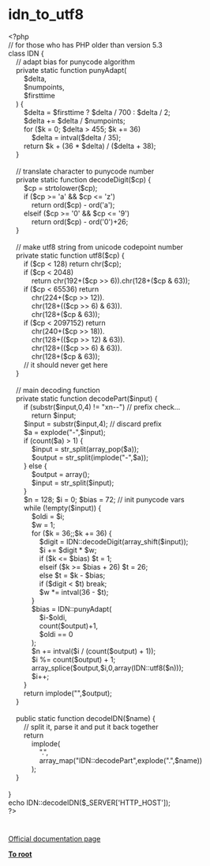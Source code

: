 # idn_to_utf8




<div class="phpcode"><span class="html">
<span class="default">&lt;?php<br></span><span class="comment">// for those who has PHP older than version 5.3<br></span><span class="keyword">class </span><span class="default">IDN </span><span class="keyword">{<br>&#xA0; &#xA0; </span><span class="comment">// adapt bias for punycode algorithm<br>&#xA0; &#xA0; </span><span class="keyword">private static function </span><span class="default">punyAdapt</span><span class="keyword">(<br>&#xA0; &#xA0; &#xA0; &#xA0; </span><span class="default">$delta</span><span class="keyword">,<br>&#xA0; &#xA0; &#xA0; &#xA0; </span><span class="default">$numpoints</span><span class="keyword">,<br>&#xA0; &#xA0; &#xA0; &#xA0; </span><span class="default">$firsttime<br>&#xA0; &#xA0; </span><span class="keyword">) {<br>&#xA0; &#xA0; &#xA0; &#xA0; </span><span class="default">$delta </span><span class="keyword">= </span><span class="default">$firsttime </span><span class="keyword">? </span><span class="default">$delta </span><span class="keyword">/ </span><span class="default">700 </span><span class="keyword">: </span><span class="default">$delta </span><span class="keyword">/ </span><span class="default">2</span><span class="keyword">; <br>&#xA0; &#xA0; &#xA0; &#xA0; </span><span class="default">$delta </span><span class="keyword">+= </span><span class="default">$delta </span><span class="keyword">/ </span><span class="default">$numpoints</span><span class="keyword">;<br>&#xA0; &#xA0; &#xA0; &#xA0; for (</span><span class="default">$k </span><span class="keyword">= </span><span class="default">0</span><span class="keyword">; </span><span class="default">$delta </span><span class="keyword">&gt; </span><span class="default">455</span><span class="keyword">; </span><span class="default">$k </span><span class="keyword">+= </span><span class="default">36</span><span class="keyword">)<br>&#xA0; &#xA0; &#xA0; &#xA0; &#xA0; &#xA0; </span><span class="default">$delta </span><span class="keyword">= </span><span class="default">intval</span><span class="keyword">(</span><span class="default">$delta </span><span class="keyword">/ </span><span class="default">35</span><span class="keyword">);<br>&#xA0; &#xA0; &#xA0; &#xA0; return </span><span class="default">$k </span><span class="keyword">+ (</span><span class="default">36 </span><span class="keyword">* </span><span class="default">$delta</span><span class="keyword">) / (</span><span class="default">$delta </span><span class="keyword">+ </span><span class="default">38</span><span class="keyword">);<br>&#xA0; &#xA0; }<br> <br>&#xA0; &#xA0; </span><span class="comment">// translate character to punycode number<br>&#xA0; &#xA0; </span><span class="keyword">private static function </span><span class="default">decodeDigit</span><span class="keyword">(</span><span class="default">$cp</span><span class="keyword">) {<br>&#xA0; &#xA0; &#xA0; &#xA0; </span><span class="default">$cp </span><span class="keyword">= </span><span class="default">strtolower</span><span class="keyword">(</span><span class="default">$cp</span><span class="keyword">);<br>&#xA0; &#xA0; &#xA0; &#xA0; if (</span><span class="default">$cp </span><span class="keyword">&gt;= </span><span class="string">&apos;a&apos; </span><span class="keyword">&amp;&amp; </span><span class="default">$cp </span><span class="keyword">&lt;= </span><span class="string">&apos;z&apos;</span><span class="keyword">)<br>&#xA0; &#xA0; &#xA0; &#xA0; &#xA0; &#xA0; return </span><span class="default">ord</span><span class="keyword">(</span><span class="default">$cp</span><span class="keyword">) - </span><span class="default">ord</span><span class="keyword">(</span><span class="string">&apos;a&apos;</span><span class="keyword">);<br>&#xA0; &#xA0; &#xA0; &#xA0; elseif (</span><span class="default">$cp </span><span class="keyword">&gt;= </span><span class="string">&apos;0&apos; </span><span class="keyword">&amp;&amp; </span><span class="default">$cp </span><span class="keyword">&lt;= </span><span class="string">&apos;9&apos;</span><span class="keyword">)<br>&#xA0; &#xA0; &#xA0; &#xA0; &#xA0; &#xA0; return </span><span class="default">ord</span><span class="keyword">(</span><span class="default">$cp</span><span class="keyword">) - </span><span class="default">ord</span><span class="keyword">(</span><span class="string">&apos;0&apos;</span><span class="keyword">)+</span><span class="default">26</span><span class="keyword">;<br>&#xA0; &#xA0; }<br> <br>&#xA0; &#xA0; </span><span class="comment">// make utf8 string from unicode codepoint number<br>&#xA0; &#xA0; </span><span class="keyword">private static function </span><span class="default">utf8</span><span class="keyword">(</span><span class="default">$cp</span><span class="keyword">) {<br>&#xA0; &#xA0; &#xA0; &#xA0; if (</span><span class="default">$cp </span><span class="keyword">&lt; </span><span class="default">128</span><span class="keyword">) return </span><span class="default">chr</span><span class="keyword">(</span><span class="default">$cp</span><span class="keyword">);<br>&#xA0; &#xA0; &#xA0; &#xA0; if (</span><span class="default">$cp </span><span class="keyword">&lt; </span><span class="default">2048</span><span class="keyword">) <br>&#xA0; &#xA0; &#xA0; &#xA0; &#xA0; &#xA0; return </span><span class="default">chr</span><span class="keyword">(</span><span class="default">192</span><span class="keyword">+(</span><span class="default">$cp </span><span class="keyword">&gt;&gt; </span><span class="default">6</span><span class="keyword">)).</span><span class="default">chr</span><span class="keyword">(</span><span class="default">128</span><span class="keyword">+(</span><span class="default">$cp </span><span class="keyword">&amp; </span><span class="default">63</span><span class="keyword">));<br>&#xA0; &#xA0; &#xA0; &#xA0; if (</span><span class="default">$cp </span><span class="keyword">&lt; </span><span class="default">65536</span><span class="keyword">) return <br>&#xA0; &#xA0; &#xA0; &#xA0; &#xA0; &#xA0; </span><span class="default">chr</span><span class="keyword">(</span><span class="default">224</span><span class="keyword">+(</span><span class="default">$cp </span><span class="keyword">&gt;&gt; </span><span class="default">12</span><span class="keyword">)).<br>&#xA0; &#xA0; &#xA0; &#xA0; &#xA0; &#xA0; </span><span class="default">chr</span><span class="keyword">(</span><span class="default">128</span><span class="keyword">+((</span><span class="default">$cp </span><span class="keyword">&gt;&gt; </span><span class="default">6</span><span class="keyword">) &amp; </span><span class="default">63</span><span class="keyword">)).<br>&#xA0; &#xA0; &#xA0; &#xA0; &#xA0; &#xA0; </span><span class="default">chr</span><span class="keyword">(</span><span class="default">128</span><span class="keyword">+(</span><span class="default">$cp </span><span class="keyword">&amp; </span><span class="default">63</span><span class="keyword">));<br>&#xA0; &#xA0; &#xA0; &#xA0; if (</span><span class="default">$cp </span><span class="keyword">&lt; </span><span class="default">2097152</span><span class="keyword">) return <br>&#xA0; &#xA0; &#xA0; &#xA0; &#xA0; &#xA0; </span><span class="default">chr</span><span class="keyword">(</span><span class="default">240</span><span class="keyword">+(</span><span class="default">$cp </span><span class="keyword">&gt;&gt; </span><span class="default">18</span><span class="keyword">)).<br>&#xA0; &#xA0; &#xA0; &#xA0; &#xA0; &#xA0; </span><span class="default">chr</span><span class="keyword">(</span><span class="default">128</span><span class="keyword">+((</span><span class="default">$cp </span><span class="keyword">&gt;&gt; </span><span class="default">12</span><span class="keyword">) &amp; </span><span class="default">63</span><span class="keyword">)).<br>&#xA0; &#xA0; &#xA0; &#xA0; &#xA0; &#xA0; </span><span class="default">chr</span><span class="keyword">(</span><span class="default">128</span><span class="keyword">+((</span><span class="default">$cp </span><span class="keyword">&gt;&gt; </span><span class="default">6</span><span class="keyword">) &amp; </span><span class="default">63</span><span class="keyword">)).<br>&#xA0; &#xA0; &#xA0; &#xA0; &#xA0; &#xA0; </span><span class="default">chr</span><span class="keyword">(</span><span class="default">128</span><span class="keyword">+(</span><span class="default">$cp </span><span class="keyword">&amp; </span><span class="default">63</span><span class="keyword">));<br>&#xA0; &#xA0; &#xA0; &#xA0; </span><span class="comment">// it should never get here <br>&#xA0; &#xA0; </span><span class="keyword">}<br> <br>&#xA0; &#xA0; </span><span class="comment">// main decoding function<br>&#xA0; &#xA0; </span><span class="keyword">private static function </span><span class="default">decodePart</span><span class="keyword">(</span><span class="default">$input</span><span class="keyword">) {<br>&#xA0; &#xA0; &#xA0; &#xA0; if (</span><span class="default">substr</span><span class="keyword">(</span><span class="default">$input</span><span class="keyword">,</span><span class="default">0</span><span class="keyword">,</span><span class="default">4</span><span class="keyword">) != </span><span class="string">&quot;xn--&quot;</span><span class="keyword">) </span><span class="comment">// prefix check...<br>&#xA0; &#xA0; &#xA0; &#xA0; &#xA0; &#xA0; </span><span class="keyword">return </span><span class="default">$input</span><span class="keyword">;<br>&#xA0; &#xA0; &#xA0; &#xA0; </span><span class="default">$input </span><span class="keyword">= </span><span class="default">substr</span><span class="keyword">(</span><span class="default">$input</span><span class="keyword">,</span><span class="default">4</span><span class="keyword">); </span><span class="comment">// discard prefix<br>&#xA0; &#xA0; &#xA0; &#xA0; </span><span class="default">$a </span><span class="keyword">= </span><span class="default">explode</span><span class="keyword">(</span><span class="string">&quot;-&quot;</span><span class="keyword">,</span><span class="default">$input</span><span class="keyword">);<br>&#xA0; &#xA0; &#xA0; &#xA0; if (</span><span class="default">count</span><span class="keyword">(</span><span class="default">$a</span><span class="keyword">) &gt; </span><span class="default">1</span><span class="keyword">) {<br>&#xA0; &#xA0; &#xA0; &#xA0; &#xA0; &#xA0; </span><span class="default">$input </span><span class="keyword">= </span><span class="default">str_split</span><span class="keyword">(</span><span class="default">array_pop</span><span class="keyword">(</span><span class="default">$a</span><span class="keyword">));<br>&#xA0; &#xA0; &#xA0; &#xA0; &#xA0; &#xA0; </span><span class="default">$output </span><span class="keyword">= </span><span class="default">str_split</span><span class="keyword">(</span><span class="default">implode</span><span class="keyword">(</span><span class="string">&quot;-&quot;</span><span class="keyword">,</span><span class="default">$a</span><span class="keyword">));<br>&#xA0; &#xA0; &#xA0; &#xA0; } else {<br>&#xA0; &#xA0; &#xA0; &#xA0; &#xA0; &#xA0; </span><span class="default">$output </span><span class="keyword">= array();<br>&#xA0; &#xA0; &#xA0; &#xA0; &#xA0; &#xA0; </span><span class="default">$input </span><span class="keyword">= </span><span class="default">str_split</span><span class="keyword">(</span><span class="default">$input</span><span class="keyword">);<br>&#xA0; &#xA0; &#xA0; &#xA0; }<br>&#xA0; &#xA0; &#xA0; &#xA0; </span><span class="default">$n </span><span class="keyword">= </span><span class="default">128</span><span class="keyword">; </span><span class="default">$i </span><span class="keyword">= </span><span class="default">0</span><span class="keyword">; </span><span class="default">$bias </span><span class="keyword">= </span><span class="default">72</span><span class="keyword">; </span><span class="comment">// init punycode vars<br>&#xA0; &#xA0; &#xA0; &#xA0; </span><span class="keyword">while (!empty(</span><span class="default">$input</span><span class="keyword">)) {<br>&#xA0; &#xA0; &#xA0; &#xA0; &#xA0; &#xA0; </span><span class="default">$oldi </span><span class="keyword">= </span><span class="default">$i</span><span class="keyword">;<br>&#xA0; &#xA0; &#xA0; &#xA0; &#xA0; &#xA0; </span><span class="default">$w </span><span class="keyword">= </span><span class="default">1</span><span class="keyword">;<br>&#xA0; &#xA0; &#xA0; &#xA0; &#xA0; &#xA0; for (</span><span class="default">$k </span><span class="keyword">= </span><span class="default">36</span><span class="keyword">;;</span><span class="default">$k </span><span class="keyword">+= </span><span class="default">36</span><span class="keyword">) {<br>&#xA0; &#xA0; &#xA0; &#xA0; &#xA0; &#xA0; &#xA0; &#xA0; </span><span class="default">$digit </span><span class="keyword">= </span><span class="default">IDN</span><span class="keyword">::</span><span class="default">decodeDigit</span><span class="keyword">(</span><span class="default">array_shift</span><span class="keyword">(</span><span class="default">$input</span><span class="keyword">));<br>&#xA0; &#xA0; &#xA0; &#xA0; &#xA0; &#xA0; &#xA0; &#xA0; </span><span class="default">$i </span><span class="keyword">+= </span><span class="default">$digit </span><span class="keyword">* </span><span class="default">$w</span><span class="keyword">;<br>&#xA0; &#xA0; &#xA0; &#xA0; &#xA0; &#xA0; &#xA0; &#xA0; if (</span><span class="default">$k </span><span class="keyword">&lt;= </span><span class="default">$bias</span><span class="keyword">) </span><span class="default">$t </span><span class="keyword">= </span><span class="default">1</span><span class="keyword">;<br>&#xA0; &#xA0; &#xA0; &#xA0; &#xA0; &#xA0; &#xA0; &#xA0; elseif (</span><span class="default">$k </span><span class="keyword">&gt;= </span><span class="default">$bias </span><span class="keyword">+ </span><span class="default">26</span><span class="keyword">) </span><span class="default">$t </span><span class="keyword">= </span><span class="default">26</span><span class="keyword">;<br>&#xA0; &#xA0; &#xA0; &#xA0; &#xA0; &#xA0; &#xA0; &#xA0; else </span><span class="default">$t </span><span class="keyword">= </span><span class="default">$k </span><span class="keyword">- </span><span class="default">$bias</span><span class="keyword">;<br>&#xA0; &#xA0; &#xA0; &#xA0; &#xA0; &#xA0; &#xA0; &#xA0; if (</span><span class="default">$digit </span><span class="keyword">&lt; </span><span class="default">$t</span><span class="keyword">) break;<br>&#xA0; &#xA0; &#xA0; &#xA0; &#xA0; &#xA0; &#xA0; &#xA0; </span><span class="default">$w </span><span class="keyword">*= </span><span class="default">intval</span><span class="keyword">(</span><span class="default">36 </span><span class="keyword">- </span><span class="default">$t</span><span class="keyword">);<br>&#xA0; &#xA0; &#xA0; &#xA0; &#xA0; &#xA0; }<br>&#xA0; &#xA0; &#xA0; &#xA0; &#xA0; &#xA0; </span><span class="default">$bias </span><span class="keyword">= </span><span class="default">IDN</span><span class="keyword">::</span><span class="default">punyAdapt</span><span class="keyword">(<br>&#xA0; &#xA0; &#xA0; &#xA0; &#xA0; &#xA0; &#xA0; &#xA0; </span><span class="default">$i</span><span class="keyword">-</span><span class="default">$oldi</span><span class="keyword">,<br>&#xA0; &#xA0; &#xA0; &#xA0; &#xA0; &#xA0; &#xA0; &#xA0; </span><span class="default">count</span><span class="keyword">(</span><span class="default">$output</span><span class="keyword">)+</span><span class="default">1</span><span class="keyword">,<br>&#xA0; &#xA0; &#xA0; &#xA0; &#xA0; &#xA0; &#xA0; &#xA0; </span><span class="default">$oldi </span><span class="keyword">== </span><span class="default">0<br>&#xA0; &#xA0; &#xA0; &#xA0; &#xA0; &#xA0; </span><span class="keyword">);<br>&#xA0; &#xA0; &#xA0; &#xA0; &#xA0; &#xA0; </span><span class="default">$n </span><span class="keyword">+= </span><span class="default">intval</span><span class="keyword">(</span><span class="default">$i </span><span class="keyword">/ (</span><span class="default">count</span><span class="keyword">(</span><span class="default">$output</span><span class="keyword">) + </span><span class="default">1</span><span class="keyword">));<br>&#xA0; &#xA0; &#xA0; &#xA0; &#xA0; &#xA0; </span><span class="default">$i </span><span class="keyword">%= </span><span class="default">count</span><span class="keyword">(</span><span class="default">$output</span><span class="keyword">) + </span><span class="default">1</span><span class="keyword">;<br>&#xA0; &#xA0; &#xA0; &#xA0; &#xA0; &#xA0; </span><span class="default">array_splice</span><span class="keyword">(</span><span class="default">$output</span><span class="keyword">,</span><span class="default">$i</span><span class="keyword">,</span><span class="default">0</span><span class="keyword">,array(</span><span class="default">IDN</span><span class="keyword">::</span><span class="default">utf8</span><span class="keyword">(</span><span class="default">$n</span><span class="keyword">)));<br>&#xA0; &#xA0; &#xA0; &#xA0; &#xA0; &#xA0; </span><span class="default">$i</span><span class="keyword">++;<br>&#xA0; &#xA0; &#xA0; &#xA0; }<br>&#xA0; &#xA0; &#xA0; &#xA0; return </span><span class="default">implode</span><span class="keyword">(</span><span class="string">&quot;&quot;</span><span class="keyword">,</span><span class="default">$output</span><span class="keyword">);<br>&#xA0; &#xA0; }<br> <br>&#xA0; &#xA0; public static function </span><span class="default">decodeIDN</span><span class="keyword">(</span><span class="default">$name</span><span class="keyword">) {<br>&#xA0; &#xA0; &#xA0; &#xA0; </span><span class="comment">// split it, parse it and put it back together<br>&#xA0; &#xA0; &#xA0; &#xA0; </span><span class="keyword">return <br>&#xA0; &#xA0; &#xA0; &#xA0; &#xA0; &#xA0; </span><span class="default">implode</span><span class="keyword">(<br>&#xA0; &#xA0; &#xA0; &#xA0; &#xA0; &#xA0; &#xA0; &#xA0; </span><span class="string">&quot;.&quot;</span><span class="keyword">,<br>&#xA0; &#xA0; &#xA0; &#xA0; &#xA0; &#xA0; &#xA0; &#xA0; </span><span class="default">array_map</span><span class="keyword">(</span><span class="string">&quot;IDN::decodePart&quot;</span><span class="keyword">,</span><span class="default">explode</span><span class="keyword">(</span><span class="string">&quot;.&quot;</span><span class="keyword">,</span><span class="default">$name</span><span class="keyword">))<br>&#xA0; &#xA0; &#xA0; &#xA0; &#xA0; &#xA0; );<br>&#xA0; &#xA0; }<br> <br>}<br>echo </span><span class="default">IDN</span><span class="keyword">::</span><span class="default">decodeIDN</span><span class="keyword">(</span><span class="default">$_SERVER</span><span class="keyword">[</span><span class="string">&apos;HTTP_HOST&apos;</span><span class="keyword">]);<br></span><span class="default">?&gt;</span>
</span>
</div>
  

#

[Official documentation page](https://www.php.net/manual/en/function.idn-to-utf8.php)

**[To root](/README.md)**